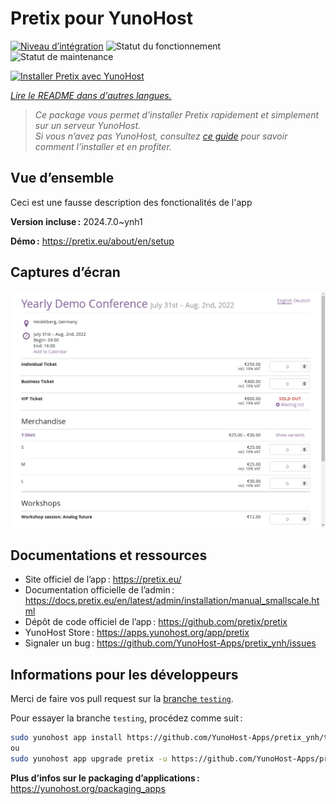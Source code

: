 <!--
Nota bene : ce README est automatiquement généré par <https://github.com/YunoHost/apps/tree/master/tools/readme_generator>
Il NE doit PAS être modifié à la main.
-->

# Pretix pour YunoHost

[![Niveau d’intégration](https://dash.yunohost.org/integration/pretix.svg)](https://ci-apps.yunohost.org/ci/apps/pretix/) ![Statut du fonctionnement](https://ci-apps.yunohost.org/ci/badges/pretix.status.svg) ![Statut de maintenance](https://ci-apps.yunohost.org/ci/badges/pretix.maintain.svg)

[![Installer Pretix avec YunoHost](https://install-app.yunohost.org/install-with-yunohost.svg)](https://install-app.yunohost.org/?app=pretix)

*[Lire le README dans d'autres langues.](./ALL_README.md)*

> *Ce package vous permet d’installer Pretix rapidement et simplement sur un serveur YunoHost.*  
> *Si vous n’avez pas YunoHost, consultez [ce guide](https://yunohost.org/install) pour savoir comment l’installer et en profiter.*

## Vue d’ensemble

Ceci est une fausse description des fonctionalités de l'app


**Version incluse :** 2024.7.0~ynh1

**Démo :** <https://pretix.eu/about/en/setup>

## Captures d’écran

![Capture d’écran de Pretix](./doc/screenshots/screenshot.png)

## Documentations et ressources

- Site officiel de l’app : <https://pretix.eu/>
- Documentation officielle de l’admin : <https://docs.pretix.eu/en/latest/admin/installation/manual_smallscale.html>
- Dépôt de code officiel de l’app : <https://github.com/pretix/pretix>
- YunoHost Store : <https://apps.yunohost.org/app/pretix>
- Signaler un bug : <https://github.com/YunoHost-Apps/pretix_ynh/issues>

## Informations pour les développeurs

Merci de faire vos pull request sur la [branche `testing`](https://github.com/YunoHost-Apps/pretix_ynh/tree/testing).

Pour essayer la branche `testing`, procédez comme suit :

```bash
sudo yunohost app install https://github.com/YunoHost-Apps/pretix_ynh/tree/testing --debug
ou
sudo yunohost app upgrade pretix -u https://github.com/YunoHost-Apps/pretix_ynh/tree/testing --debug
```

**Plus d’infos sur le packaging d’applications :** <https://yunohost.org/packaging_apps>
